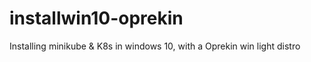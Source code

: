 # installwin10-oprekin
Installing minikube &amp; K8s in windows 10, with a Oprekin win light distro
